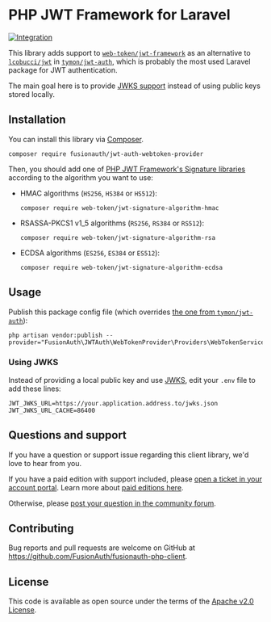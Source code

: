 # PHP JWT Framework for Laravel

[![Integration](https://github.com/vcampitelli/fusionauth-laravel-jwt-auth-webtoken-provider/actions/workflows/integration.yml/badge.svg)](https://github.com/vcampitelli/fusionauth-laravel-jwt-auth-webtoken-provider/actions/workflows/integration.yml)

This library adds support to [`web-token/jwt-framework`](https://github.com/web-token/jwt-framework) as an alternative to [`lcobucci/jwt`](https://github.com/lcobucci/jwt) in [`tymon/jwt-auth`](https://github.com/tymondesigns/jwt-auth), which is probably the most used Laravel package for JWT authentication.

The main goal here is to provide [JWKS support](https://datatracker.ietf.org/doc/html/rfc7517) instead of using public keys stored locally.

## Installation

You can install this library via [Composer](https://getcomposer.org).

```shell
composer require fusionauth/jwt-auth-webtoken-provider
```

Then, you should add one of [PHP JWT Framework's Signature libraries](https://web-token.spomky-labs.com/the-components/signed-tokens-jws/signature-algorithms) according to the algorithm you want to use:

- HMAC algorithms (`HS256`, `HS384` or `HS512`):
    ```shell
    composer require web-token/jwt-signature-algorithm-hmac
    ```
- RSASSA-PKCS1 v1_5 algorithms (`RS256`, `RS384` or `RS512`):
    ```shell
    composer require web-token/jwt-signature-algorithm-rsa
    ```
- ECDSA algorithms (`ES256`, `ES384` or `ES512`):
    ```shell
    composer require web-token/jwt-signature-algorithm-ecdsa
    ```

## Usage

Publish this package config file (which overrides [the one from `tymon/jwt-auth`](https://jwt-auth.readthedocs.io/en/develop/laravel-installation/#publish-the-config)):

```shell
php artisan vendor:publish --provider="FusionAuth\JWTAuth\WebTokenProvider\Providers\WebTokenServiceProvider"
```

### Using JWKS

Instead of providing a local public key and use [JWKS](https://datatracker.ietf.org/doc/html/rfc7517), edit your `.env` file to add these lines:

```dotenv
JWT_JWKS_URL=https://your.application.address.to/jwks.json
JWT_JWKS_URL_CACHE=86400
```

## Questions and support

If you have a question or support issue regarding this client library, we'd love to hear from you.

If you have a paid edition with support included, please [open a ticket in your account portal](https://account.fusionauth.io/account/support/). Learn more about [paid editions here](https://fusionauth.io/pricing).

Otherwise, please [post your question in the community forum](https://fusionauth.io/community/forum/).

## Contributing

Bug reports and pull requests are welcome on GitHub at https://github.com/FusionAuth/fusionauth-php-client.

## License

This code is available as open source under the terms of the [Apache v2.0 License](https://opensource.org/licenses/Apache-2.0).

